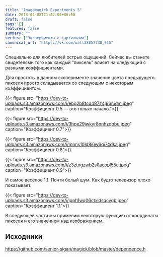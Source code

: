```yaml
---
title: "Imagemagick Experiments 5"
date: 2013-04-08T21:02:00+06:00
draft: false
tags: []
featured: false
summary: ""
series: ["Эксперименты с картинками"]
canonical_url: "https://vk.com/wall38057738_915"
---
```


Специально для любителей острых ощущений. Сейчас вы станете свидетелями того как каждый “пиксель” влияет на следующий с разными коэффициентами.

Для простоты в данном эксперименте значение цвета предыдущего пикселя просто складывается со следующим с некоторым коэффициентом.

{{< figure src="https://dev-to-uploads.s3.amazonaws.com/i/ebg2b8tcd487z4j66mdm.jpeg" caption="Коэффициент 0.5 — это только начало.">}}

{{< figure src="https://dev-to-uploads.s3.amazonaws.com/i/3hpe29jwkyr8nnhzqbbu.jpeg" caption="Коэффициент 0.7">}}

{{< figure src="https://dev-to-uploads.s3.amazonaws.com/i/mnns10ld8i6w6qi74dka.jpeg" caption="Коэффициент 0.8">}}

{{< figure src="https://dev-to-uploads.s3.amazonaws.com/i/z3ztngzwb2s0acopl55e.jpeg" caption="Коэффициент 0.9">}}

И самое весёлое 1.1. Почти белый шум. Как будто телевизор плохо показывает.

{{< figure src="https://dev-to-uploads.s3.amazonaws.com/i/jpph1wq06ctxldsqcvgb.jpeg" caption="Коэффициент 1.1">}}

В следующей части мы применим некоторую функцию от координаты пикселя и его значением над изображением.

## Исходники

https://github.com/senior-sigan/magick/blob/master/dependence.h
